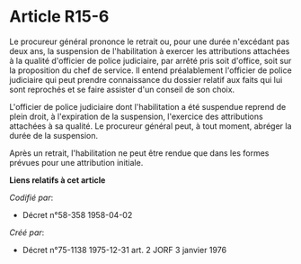 # Article R15-6

Le procureur général prononce le retrait ou, pour une durée n'excédant pas deux ans, la suspension de l'habilitation à
exercer les attributions attachées à la qualité d'officier de police judiciaire, par arrêté pris soit d'office, soit sur la
proposition du chef de service. Il entend préalablement l'officier de police judiciaire qui peut prendre connaissance du
dossier relatif aux faits qui lui sont reprochés et se faire assister d'un conseil de son choix.

L'officier de police judiciaire dont l'habilitation a été suspendue reprend de plein droit, à l'expiration de la suspension,
l'exercice des attributions attachées à sa qualité. Le procureur général peut, à tout moment, abréger la durée de la
suspension.

Après un retrait, l'habilitation ne peut être rendue que dans les formes prévues pour une attribution initiale.

**Liens relatifs à cet article**

_Codifié par_:

  - Décret n°58-358 1958-04-02

_Créé par_:

  - Décret n°75-1138 1975-12-31 art. 2 JORF 3 janvier 1976
